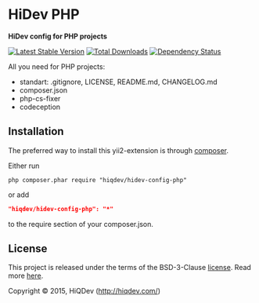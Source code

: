 HiDev PHP
=========

**HiDev config for PHP projects**

[![Latest Stable Version](https://poser.pugx.org/hiqdev/hidev-config-php/v/stable)](//packagist.org/packages/hiqdev/hidev-config-php)
[![Total Downloads](https://poser.pugx.org/hiqdev/hidev-config-php/downloads)](//packagist.org/packages/hiqdev/hidev-config-php)
[![Dependency Status](https://www.versioneye.com/php/hiqdev:hidev-config-php/dev-master/badge.svg)](https://www.versioneye.com/php/hiqdev:hidev-config-php/dev-master)

All you need for PHP projects:
- standart: .gitignore, LICENSE, README.md, CHANGELOG.md
- composer.json
- php-cs-fixer
- codeception

## Installation

The preferred way to install this yii2-extension is through [composer](http://getcomposer.org/download/).

Either run

```
php composer.phar require "hiqdev/hidev-config-php"
```

or add

```json
"hiqdev/hidev-config-php": "*"
```

to the require section of your composer.json.

## License

This project is released under the terms of the BSD-3-Clause [license](LICENSE).
Read more [here](http://choosealicense.com/licenses/bsd-3-clause).

Copyright © 2015, HiQDev (http://hiqdev.com/)
